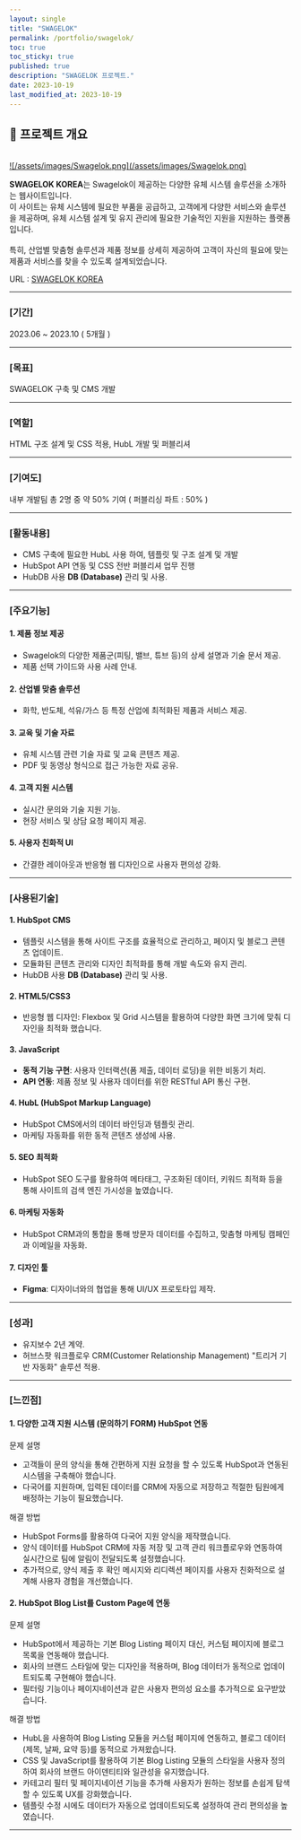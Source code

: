 ```yaml
---
layout: single
title: "SWAGELOK"
permalink: /portfolio/swagelok/
toc: true
toc_sticky: true
published: true
description: "SWAGELOK 프로젝트."
date: 2023-10-19
last_modified_at: 2023-10-19
---
```


## 📄 프로젝트 개요
<br/>
<a class="batimmage" href="/assets/images/Swagelok.png">
![/assets/images/Swagelok.png](/assets/images/Swagelok.png)
</a>

**SWAGELOK KOREA**는 Swagelok이 제공하는 다양한 유체 시스템 솔루션을 소개하는 웹사이트입니다. <br/>
이 사이트는 유체 시스템에 필요한 부품을 공급하고, 고객에게 다양한 서비스와 솔루션을 제공하며, 유체 시스템 설계 및 유지 관리에 필요한 기술적인 지원을 지원하는 플랫폼입니다. <br/><br/>
특히, 산업별 맞춤형 솔루션과 제품 정보를 상세히 제공하여 고객이 자신의 필요에 맞는 제품과 서비스를 찾을 수 있도록 설계되었습니다.

URL : <a href="https://www.seoul.swagelok.solutions/" target="_blank">SWAGELOK KOREA</a>

---

### [기간] <br/>

2023.06 ~ 2023.10 ( 5개월 )

---

### [목표] <br/>

SWAGELOK 구축 및 CMS 개발

---

### [역할] <br/>

HTML 구조 설계 및 CSS 적용, HubL 개발 및 퍼블리셔

---

### [기여도] <br/>

내부 개발팀 총 2명 중 약 50% 기여 ( 퍼블리싱 파트 : 50% )

---

### [활동내용] <br/>

- CMS 구축에 필요한 HubL 사용 하여, 템플릿 및 구조 설계 및 개발 <br/> 
- HubSpot API 연동 및 CSS 전반 퍼블리셔 업무 진행 <br/>
- HubDB 사용 **DB (Database)** 관리 및 사용.

---

### [주요기능]

#### 1. **제품 정보 제공**

- Swagelok의 다양한 제품군(피팅, 밸브, 튜브 등)의 상세 설명과 기술 문서 제공.
- 제품 선택 가이드와 사용 사례 안내.

#### 2. **산업별 맞춤 솔루션**

- 화학, 반도체, 석유/가스 등 특정 산업에 최적화된 제품과 서비스 제공.

#### 3. **교육 및 기술 자료**

- 유체 시스템 관련 기술 자료 및 교육 콘텐츠 제공.
- PDF 및 동영상 형식으로 접근 가능한 자료 공유.

#### 4. **고객 지원 시스템**

- 실시간 문의와 기술 지원 기능.
- 현장 서비스 및 상담 요청 페이지 제공.

#### 5. **사용자 친화적 UI**

- 간결한 레이아웃과 반응형 웹 디자인으로 사용자 편의성 강화.

---

### [사용된기술] 

#### 1. **HubSpot CMS**

- 템플릿 시스템을 통해 사이트 구조를 효율적으로 관리하고, 페이지 및 블로그 콘텐츠 업데이트.
- 모듈화된 콘텐츠 관리와 디자인 최적화를 통해 개발 속도와 유지 관리.
- HubDB 사용 **DB (Database)** 관리 및 사용.

#### 2. **HTML5/CSS3**

- 반응형 웹 디자인: Flexbox 및 Grid 시스템을 활용하여 다양한 화면 크기에 맞춰 디자인을 최적화 했습니다.

#### 3. **JavaScript** 

- **동적 기능 구현**: 사용자 인터랙션(폼 제출, 데이터 로딩)을 위한 비동기 처리.  
- **API 연동**: 제품 정보 및 사용자 데이터를 위한 RESTful API 통신 구현.  

#### 4. **HubL** (HubSpot Markup Language)

- HubSpot CMS에서의 데이터 바인딩과 템플릿 관리.
- 마케팅 자동화를 위한 동적 콘텐츠 생성에 사용.

#### 5. **SEO 최적화**

- HubSpot SEO 도구를 활용하여 메타태그, 구조화된 데이터, 키워드 최적화 등을 통해 사이트의 검색 엔진 가시성을 높였습니다.

#### 6. **마케팅 자동화**

- HubSpot CRM과의 통합을 통해 방문자 데이터를 수집하고, 맞춤형 마케팅 캠페인과 이메일을 자동화.

#### 7. **디자인 툴**  

- **Figma**: 디자이너와의 협업을 통해 UI/UX 프로토타입 제작. 

---

### [성과]

- 유지보수 2년 계약.
- 허브스팟 워크플로우 CRM(Customer Relationship Management) "트리거 기반 자동화" 솔루션 적용. 

---

### [느낀점] 

#### 1. **다양한 고객 지원 시스템 (문의하기 FORM) HubSpot 연동** <br>

문제 설명 <br>
- 고객들이 문의 양식을 통해 간편하게 지원 요청을 할 수 있도록 HubSpot과 연동된 시스템을 구축해야 했습니다.
- 다국어를 지원하며, 입력된 데이터를 CRM에 자동으로 저장하고 적절한 팀원에게 배정하는 기능이 필요했습니다.

해결 방법 <br>
- HubSpot Forms를 활용하여 다국어 지원 양식을 제작했습니다.
- 양식 데이터를 HubSpot CRM에 자동 저장 및 고객 관리 워크플로우와 연동하여 실시간으로 팀에 알림이 전달되도록 설정했습니다.
- 추가적으로, 양식 제출 후 확인 메시지와 리디렉션 페이지를 사용자 친화적으로 설계해 사용자 경험을 개선했습니다.

#### 2. **HubSpot Blog List를 Custom Page에 연동** <br>

문제 설명 <br>
- HubSpot에서 제공하는 기본 Blog Listing 페이지 대신, 커스텀 페이지에 블로그 목록을 연동해야 했습니다.
- 회사의 브랜드 스타일에 맞는 디자인을 적용하며, Blog 데이터가 동적으로 업데이트되도록 구현해야 했습니다.
- 필터링 기능이나 페이지네이션과 같은 사용자 편의성 요소를 추가적으로 요구받았습니다.

해결 방법 <br>
- HubL을 사용하여 Blog Listing 모듈을 커스텀 페이지에 연동하고, 블로그 데이터(제목, 날짜, 요약 등)를 동적으로 가져왔습니다.
- CSS 및 JavaScript를 활용하여 기본 Blog Listing 모듈의 스타일을 사용자 정의하여 회사의 브랜드 아이덴티티와 일관성을 유지했습니다.
- 카테고리 필터 및 페이지네이션 기능을 추가해 사용자가 원하는 정보를 손쉽게 탐색할 수 있도록 UX를 강화했습니다.
- 템플릿 수정 시에도 데이터가 자동으로 업데이트되도록 설정하여 관리 편의성을 높였습니다.

---